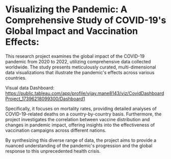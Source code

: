 # Visualizing the Pandemic: A Comprehensive Study of COVID-19's Global Impact and Vaccination Effects:

This research project examines the global impact of the COVID-19 pandemic from 2020 to 2022, utilizing comprehensive data collected worldwide. 
The study presents meticulously curated, multi-dimensional data visualizations that illustrate the pandemic's effects across various countries. 

Visual data Dashboard: https://public.tableau.com/app/profile/vijay.mane8143/viz/CovidDashboardProject_17396218099300/Dashboard1

Specifically, it focuses on mortality rates, providing detailed analyses of COVID-19-related deaths on a country-by-country basis. Furthermore, the project investigates the correlation between vaccine distribution and changes in pandemic impact, offering insights into the effectiveness of vaccination campaigns across different nations. 

By synthesizing this diverse range of data, the project aims to provide a nuanced understanding of the pandemic's progression and the global response to this unprecedented health crisis.
